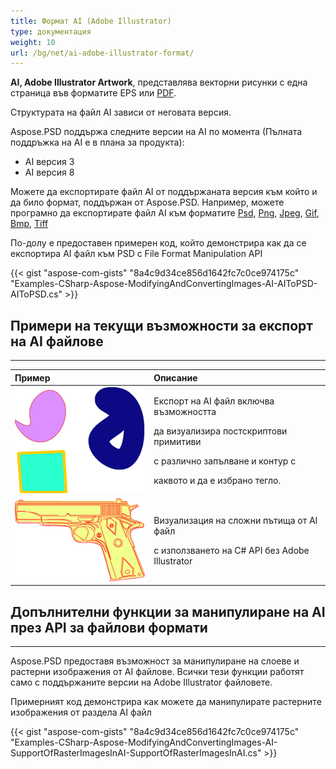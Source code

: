 ```yaml
---
title: Формат AI (Adobe Illustrator)
type: документация
weight: 10
url: /bg/net/ai-adobe-illustrator-format/
---
```


**AI, Adobe Illustrator Artwork**, представлява векторни рисунки с една страница във форматите EPS или [PDF](https://wiki.fileformat.com/view/pdf/).

Структурата на файл AI зависи от неговата версия.

Aspose.PSD поддържа следните версии на AI по момента (Пълната поддръжка на AI е в плана за продукта):

- AI версия 3
- AI версия 8

Можете да експортирате файл AI от поддържаната версия към който и да било формат, поддържан от Aspose.PSD. Например, можете програмно да експортирате файл AI към форматите [Psd](https://wiki.fileformat.com/image/psd/), [Png](https://wiki.fileformat.com/image/png/), [Jpeg](https://wiki.fileformat.com/image/jpeg/), [Gif](https://wiki.fileformat.com/image/gif/), [Bmp](https://wiki.fileformat.com/image/bmp/), [Tiff ](https://wiki.fileformat.com/image/tiff)

По-долу е предоставен примерен код, който демонстрира как да се експортира AI файл към PSD с File Format Manipulation API

{{< gist "aspose-com-gists" "8a4c9d34ce856d1642fc7c0ce974175c" "Examples-CSharp-Aspose-ModifyingAndConvertingImages-AI-AIToPSD-AIToPSD.cs" >}}

## **Примери на текущи възможности за експорт на AI файлове**
-----

|**Пример**|**Описание**|
| :- | :- |
|![todo:image_alt_text](ai-adobe-illustrator-format_1.png)|<p>Експорт на AI файл включва възможността</p><p>да визуализира постскриптови примитиви</p><p>с различно запълване и контур с</p><p>каквото и да е избрано тегло.</p>|
|![todo:image_alt_text](ai-adobe-illustrator-format_2.png)|<p>Визуализация на сложни пътища от AI файл</p><p>с използването на C# API без Adobe Illustrator</p>|

## **Допълнителни функции за манипулиране на AI през API за файлови формати**
-----
Aspose.PSD предоставя възможност за манипулиране на слоеве и растерни изображения от AI файлове. Всички тези функции работят само с поддържаните версии на Adobe Illustrator файловете.

Примерният код демонстрира как можете да манипулирате растерните изображения от раздела AI файл

{{< gist "aspose-com-gists" "8a4c9d34ce856d1642fc7c0ce974175c" "Examples-CSharp-Aspose-ModifyingAndConvertingImages-AI-SupportOfRasterImagesInAI-SupportOfRasterImagesInAI.cs" >}}
